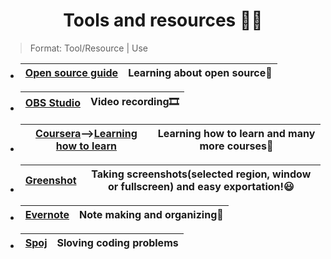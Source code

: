 
 <h1 align="center"> Tools and resources 🧰📑</h1>
 
 > Format: Tool/Resource | Use
            
-  [Open source guide](https://opensource.guide/) | Learning about open source📔
    :----: | ----
 
- [OBS Studio](https://obsproject.com/) | Video recording🎞️
    ---- | ----
 
- [Coursera](https://www.coursera.org/in)-->[Learning how to learn](https://www.coursera.org/learn/learning-how-to-learn) | Learning how to learn and many more courses🤯
   ---- | ----
 
- [Greenshot](https://getgreenshot.org/) | Taking screenshots(selected region, window or fullscreen) and easy exportation!😃
  ---- | ----

- [Evernote](https://evernote.com/) | Note making and organizing🔖
   ---- | ----

- [Spoj](https://www.spoj.com/) | Sloving coding problems
   ---- | ----
